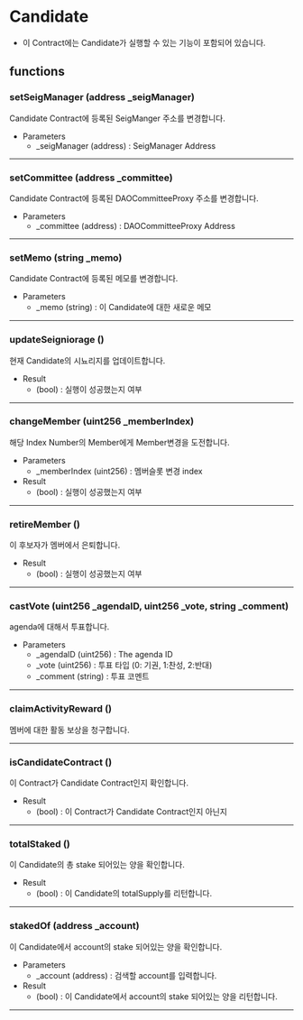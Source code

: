 # Candidate

- 이 Contract에는 Candidate가 실행할 수 있는 기능이 포함되어 있습니다.


## functions

### setSeigManager (address _seigManager)
Candidate Contract에 등록된 SeigManger 주소를 변경합니다.
 - Parameters
   -  _seigManager (address) : SeigManager Address

---

### setCommittee (address _committee)
Candidate Contract에 등록된 DAOCommitteeProxy 주소를 변경합니다.
 - Parameters
   -  _committee (address) : DAOCommitteeProxy Address

---

### setMemo (string _memo)
Candidate Contract에 등록된 메모를 변경합니다.
 - Parameters
   -  _memo (string) : 이 Candidate에 대한 새로운 메모

---


### updateSeigniorage ()
현재 Candidate의 시뇨리지를 업데이트합니다.
 - Result
   - (bool) : 실행이 성공했는지 여부

---

### changeMember (uint256 _memberIndex)
해당 Index Number의 Member에게 Member변경을 도전합니다.
 - Parameters
   -  _memberIndex (uint256) : 멤버슬롯 변경 index
 - Result    
   - (bool) : 실행이 성공했는지 여부

---

### retireMember ()
이 후보자가 멤버에서 은퇴합니다.
 - Result
   - (bool) : 실행이 성공했는지 여부

---

### castVote (uint256 _agendaID, uint256 _vote, string _comment)
agenda에 대해서 투표합니다.
 - Parameters
   -  _agendaID (uint256) : The agenda ID
   - _vote (uint256) : 투표 타입 (0: 기권, 1:찬성, 2:반대)
   - _comment (string) : 투표 코멘트

---

### claimActivityReward ()
멤버에 대한 활동 보상을 청구합니다.

---

### isCandidateContract ()
이 Contract가 Candidate Contract인지 확인합니다.
 - Result
   - (bool) : 이 Contract가 Candidate Contract인지 아닌지

---

### totalStaked ()
이 Candidate의 총 stake 되어있는 양을 확인합니다.
 - Result
   - (bool) : 이 Candidate의 totalSupply를 리턴합니다. 

---


### stakedOf (address _account)
이 Candidate에서 account의 stake 되어있는 양을 확인합니다.
 - Parameters
   -  _account (address) : 검색할 account를 입력합니다.
 - Result
   - (bool) : 이 Candidate에서 account의 stake 되어있는 양을 리턴합니다.

---